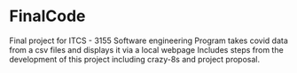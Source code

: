 # FinalCode
Final project for ITCS - 3155 Software engineering
Program takes covid data from a csv files and displays it via a local webpage
Includes steps from the development of this project including crazy-8s and project proposal.
